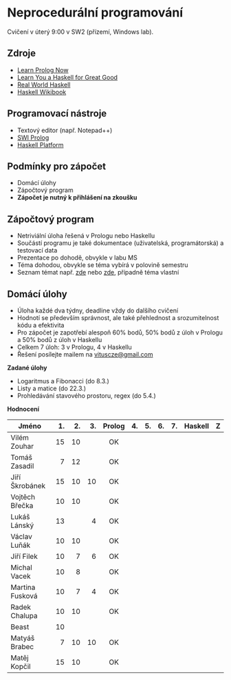 Neprocedurální programování
===========================

Cvičení v úterý 9:00 v SW2 (přízemí, Windows lab).

Zdroje
------

- [Learn Prolog Now](http://www.learnprolognow.org/)
- [Learn You a Haskell for Great Good](http://learnyouahaskell.com/)
- [Real World Haskell](http://book.realworldhaskell.org/)
- [Haskell Wikibook](https://en.wikibooks.org/wiki/Haskell)

Programovací nástroje
---------------------

- Textový editor (např. Notepad++)
- [SWI Prolog](http://www.swi-prolog.org/)
- [Haskell Platform](https://www.haskell.org/platform/)

Podmínky pro zápočet
--------------------

- Domácí úlohy
- Zápočtový program
- **Zápočet je nutný k přihlášení na zkoušku**

Zápočtový program
-----------------

- Netriviální úloha řešená v Prologu nebo Haskellu
- Součástí programu je také dokumentace (uživatelská, programátorská) a testovací data
- Prezentace po dohodě, obvykle v labu MS
- Téma dohodou, obvykle se téma vybírá v polovině semestru
- Seznam témat např. [zde](http://kti.mff.cuni.cz/~hric/vyuka/pl_prikl_win.pdf) nebo [zde](http://ksvi.mff.cuni.cz/~dvorak/vyuka/14/NPRG005x01/programy.html), případně téma vlastní

Domácí úlohy
------------

- Úloha každé dva týdny, deadline vždy do dalšího cvičení
- Hodnotí se především správnost, ale také přehlednost a srozumitelnost kódu a efektivita
- Pro zápočet je zapotřebí alespoň 60% bodů, 50% bodů z úloh v Prologu a 50% bodů z úloh v Haskellu
- Celkem 7 úloh: 3 v Prologu, 4 v Haskellu
- Řešení posílejte mailem na vituscze@gmail.com

**Zadané úlohy**

- Logaritmus a Fibonacci (do 8.3.)
- Listy a matice (do 22.3.)
- Prohledávání stavového prostoru, regex (do 5.4.)

**Hodnocení**

| Jméno              | 1. | 2. | 3. | Prolog | 4. | 5. | 6. | 7. | Haskell |  Z |
| ------------------ | --:| --:| --:|:------:| --:| --:| --:| --:|:-------:|:--:|
| Vilém Zouhar       | 15 | 10 |    |     OK |    |    |    |    |         |    |
| Tomáš Zasadil      |  7 | 12 |    |     OK |    |    |    |    |         |    |
| Jiří Škrobánek     | 15 | 10 | 10 |     OK |    |    |    |    |         |    |
| Vojtěch Břečka     | 10 | 10 |    |     OK |    |    |    |    |         |    |
| Lukáš Lánský       | 13 |    |  4 |     OK |    |    |    |    |         |    |
| Václav Luňák       | 10 | 10 |    |     OK |    |    |    |    |         |    |
| Jiří Filek         | 10 |  7 |  6 |     OK |    |    |    |    |         |    |
| Michal Vacek       | 10 |  8 |    |     OK |    |    |    |    |         |    |
| Martina Fusková    | 10 |  7 |  4 |     OK |    |    |    |    |         |    |
| Radek Chalupa      | 10 | 10 |    |     OK |    |    |    |    |         |    |
| Beast              | 10 |    |    |        |    |    |    |    |         |    |
| Matyáš Brabec      |  7 | 10 | 10 |     OK |    |    |    |    |         |    |
| Matěj Kopčil       | 15 | 10 |    |     OK |    |    |    |    |         |    |
